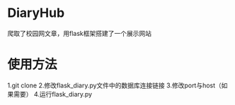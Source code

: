 # DiaryHub
爬取了校园网文章，用flask框架搭建了一个展示网站


# 使用方法
1.git clone
2.修改flask_diary.py文件中的数据库连接链接
3.修改port与host（如果需要）
4.运行flask_diary.py
